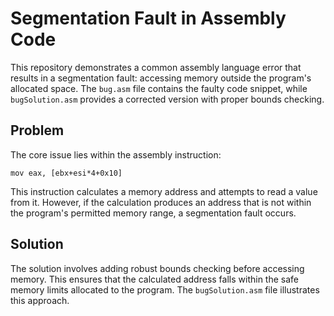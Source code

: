 # Segmentation Fault in Assembly Code

This repository demonstrates a common assembly language error that results in a segmentation fault: accessing memory outside the program's allocated space. The `bug.asm` file contains the faulty code snippet, while `bugSolution.asm` provides a corrected version with proper bounds checking.

## Problem
The core issue lies within the assembly instruction:

`mov eax, [ebx+esi*4+0x10]`

This instruction calculates a memory address and attempts to read a value from it.  However, if the calculation produces an address that is not within the program's permitted memory range, a segmentation fault occurs.

## Solution
The solution involves adding robust bounds checking before accessing memory. This ensures that the calculated address falls within the safe memory limits allocated to the program. The `bugSolution.asm` file illustrates this approach.